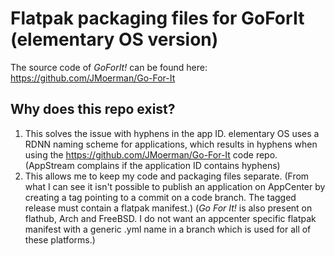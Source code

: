 # Flatpak packaging files for GoForIt (elementary OS version)
The source code of _GoForIt!_ can be found here: https://github.com/JMoerman/Go-For-It

## Why does this repo exist?

1. This solves the issue with hyphens in the app ID. elementary OS uses a RDNN naming scheme for applications, which results in hyphens when using the https://github.com/JMoerman/Go-For-It code repo. (AppStream complains if the application ID contains hyphens)
2. This allows me to keep my code and packaging files separate. (From what I can see it isn't possible to publish an application on AppCenter by creating a tag pointing to a commit on a code branch. The tagged release must contain a flatpak manifest.) (_Go For It!_ is also present on flathub, Arch and FreeBSD. I do not want an appcenter specific flatpak manifest with a generic <ID>.yml name in a branch which is used for all of these platforms.)
